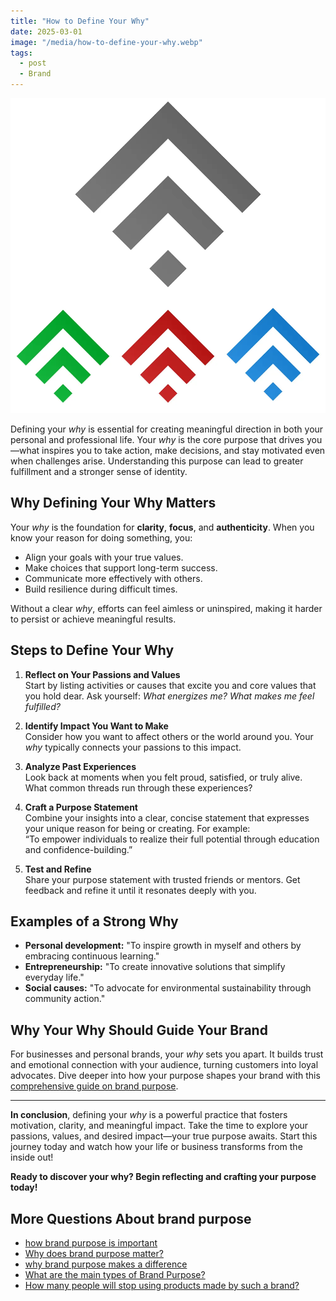 ```yaml
---
title: "How to Define Your Why"
date: 2025-03-01
image: "/media/how-to-define-your-why.webp"
tags:
  - post
  - Brand
---
```


![How to Define Your Why](/media/how-to-define-your-why.webp)

Defining your *why* is essential for creating meaningful direction in both your personal and professional life. Your *why* is the core purpose that drives you—what inspires you to take action, make decisions, and stay motivated even when challenges arise. Understanding this purpose can lead to greater fulfillment and a stronger sense of identity.

## Why Defining Your Why Matters

Your *why* is the foundation for **clarity**, **focus**, and **authenticity**. When you know your reason for doing something, you:

- Align your goals with your true values.
- Make choices that support long-term success.
- Communicate more effectively with others.
- Build resilience during difficult times.

Without a clear *why*, efforts can feel aimless or uninspired, making it harder to persist or achieve meaningful results.

## Steps to Define Your Why

1. **Reflect on Your Passions and Values**  
   Start by listing activities or causes that excite you and core values that you hold dear. Ask yourself: *What energizes me? What makes me feel fulfilled?*

2. **Identify Impact You Want to Make**  
   Consider how you want to affect others or the world around you. Your *why* typically connects your passions to this impact.

3. **Analyze Past Experiences**  
   Look back at moments when you felt proud, satisfied, or truly alive. What common threads run through these experiences?

4. **Craft a Purpose Statement**  
   Combine your insights into a clear, concise statement that expresses your unique reason for being or creating. For example:  
   “To empower individuals to realize their full potential through education and confidence-building.”

5. **Test and Refine**  
   Share your purpose statement with trusted friends or mentors. Get feedback and refine it until it resonates deeply with you.

## Examples of a Strong Why

- **Personal development:** "To inspire growth in myself and others by embracing continuous learning."  
- **Entrepreneurship:** "To create innovative solutions that simplify everyday life."  
- **Social causes:** "To advocate for environmental sustainability through community action."

## Why Your Why Should Guide Your Brand

For businesses and personal brands, your *why* sets you apart. It builds trust and emotional connection with your audience, turning customers into loyal advocates. Dive deeper into how your purpose shapes your brand with this [comprehensive guide on brand purpose](https://supertotallyawesome.com/posts/brand-purpose).

---

**In conclusion**, defining your *why* is a powerful practice that fosters motivation, clarity, and meaningful impact. Take the time to explore your passions, values, and desired impact—your true purpose awaits. Start this journey today and watch how your life or business transforms from the inside out!

**Ready to discover your why? Begin reflecting and crafting your purpose today!**

## More Questions About brand purpose

- [how brand purpose is important](/posts/how-brand-purpose-is-important)
- [Why does brand purpose matter?](/posts/why-does-brand-purpose-matter)
- [why brand purpose makes a difference](/posts/why-brand-purpose-makes-a-difference)
- [What are the main types of Brand Purpose?](/posts/what-are-the-main-types-of-brand-purpose)
- [How many people will stop using products made by such a brand?](/posts/how-many-people-will-stop-using-products-made-by-s)
